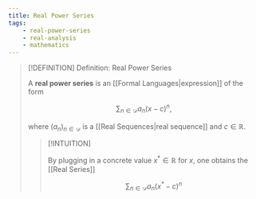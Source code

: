 ```yaml
---
title: Real Power Series
tags:
    - real-power-series
    - real-analysis
    - mathematics
---
```


>[!DEFINITION] Definition: Real Power Series
>
>A **real power series** is an [[Formal Languages|expression]] of the form
>
>$$
>\sum_{n\in \mathcal{D}} a_n (x-c)^n,
>$$
>
>where $(a_n)_{n \in \mathcal{D}}$ is a [[Real Sequences|real sequence]] and $c \in \mathbb{R}$.
>
>>[!INTUITION]
>>
>>By plugging in a concrete value $x^\ast \in \mathbb{R}$ for $x$, one obtains the [[Real Series]]
>>
>>$$
>>\sum_{n \in \mathcal{D}} a_n (x^{\ast} - c)^n
>>$$
>>
>